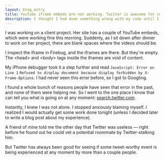 ```yaml
---
layout: blog_entry
title: YouTube iframe embeds are not working. Twitter is awesome for real-time information
description: I thought I had done something wrong with my code until I checked Twitter to see I wasn't the only one with this issue.
---
```

I was working on a client project.  Her site has a couple of YouTube embeds, which were working fine this morning.  Suddenly, as I sit down after dinner to work on her project, there are blank spaces where the videos should be.

I inspect the iframe in Firebug, and the iframes are there.  But they're empty.  The &lt;head&gt; and &lt;body&gt; tags inside the iframes are void of content.

My iPhone debugger took it a step further and read `JavaScript: Error on Line 1` `Refused to display document because display forbidden by X-Frame-Options`.  I had never seen this error before, so I got to Googling.

I found a whole bunch of reasons people have seen that error in the past, and none of them were helping me.  So I went to the one place I know that can tell you what is going on at any moment: <a href="http://search.twitter.com">search.twitter.com</a>.

Instantly, I knew I was not alone.  I stopped anxiously blaming myself.  I realized I would actually get some work done tonight (unless I decided later to write a blog post about my experience).

A friend of mine told me the other day that Twitter was useless &mdash; right before he found out he could vet a potential roommate by Twitter-stalking him.

But Twitter has always been good for seeing if some tweet-worthy event is being experienced at any moment by more than a couple people.